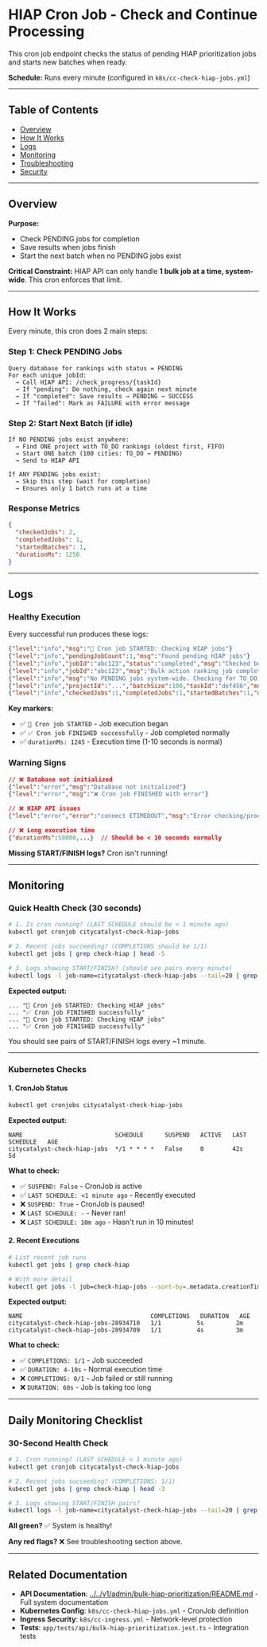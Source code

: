 # HIAP Cron Job - Check and Continue Processing

This cron job endpoint checks the status of pending HIAP prioritization jobs and starts new batches when ready.

**Schedule:** Runs every minute (configured in `k8s/cc-check-hiap-jobs.yml`)

---

## Table of Contents

- [Overview](#overview)
- [How It Works](#how-it-works)
- [Logs](#logs)
- [Monitoring](#monitoring)
- [Troubleshooting](#troubleshooting)
- [Security](#security)

---

## Overview

**Purpose:** 
- Check PENDING jobs for completion
- Save results when jobs finish
- Start the next batch when no PENDING jobs exist

**Critical Constraint:** HIAP API can only handle **1 bulk job at a time, system-wide**. This cron enforces that limit.

---

## How It Works

Every minute, this cron does 2 main steps:

### Step 1: Check PENDING Jobs
```
Query database for rankings with status = PENDING
For each unique jobId:
  → Call HIAP API: /check_progress/{taskId}
  → If "pending": Do nothing, check again next minute
  → If "completed": Save results → PENDING → SUCCESS
  → If "failed": Mark as FAILURE with error message
```

### Step 2: Start Next Batch (if idle)
```
If NO PENDING jobs exist anywhere:
  → Find ONE project with TO_DO rankings (oldest first, FIFO)
  → Start ONE batch (100 cities: TO_DO → PENDING)
  → Send to HIAP API
  
If ANY PENDING jobs exist:
  → Skip this step (wait for completion)
  → Ensures only 1 batch runs at a time
```

### Response Metrics
```json
{
  "checkedJobs": 2,
  "completedJobs": 1,
  "startedBatches": 1,
  "durationMs": 1250
}
```

---

## Logs

### Healthy Execution

Every successful run produces these logs:

```json
{"level":"info","msg":"🔄 Cron job STARTED: Checking HIAP jobs"}
{"level":"info","pendingJobCount":1,"msg":"Found pending HIAP jobs"}
{"level":"info","jobId":"abc123","status":"completed","msg":"Checked bulk job status"}
{"level":"info","jobId":"abc123","msg":"Bulk action ranking job completed successfully"}
{"level":"info","msg":"No PENDING jobs system-wide. Checking for TO_DO rankings to start next batch."}
{"level":"info","projectId":"...","batchSize":100,"taskId":"def456","msg":"Started next batch"}
{"level":"info","checkedJobs":1,"completedJobs":1,"startedBatches":1,"durationMs":1245,"msg":"✅ Cron job FINISHED successfully"}
```

**Key markers:**
- ✅ `🔄 Cron job STARTED` - Job execution began
- ✅ `✅ Cron job FINISHED successfully` - Job completed normally
- ✅ `durationMs: 1245` - Execution time (1-10 seconds is normal)

### Warning Signs

```json
// ❌ Database not initialized
{"level":"error","msg":"Database not initialized"}
{"level":"error","msg":"❌ Cron job FINISHED with error"}

// ❌ HIAP API issues
{"level":"error","error":"connect ETIMEDOUT","msg":"Error checking/processing HIAP job"}

// ❌ Long execution time
{"durationMs":58000,...}  // Should be < 10 seconds normally
```

**Missing START/FINISH logs?** Cron isn't running!

---

## Monitoring

### Quick Health Check (30 seconds)

```bash
# 1. Is cron running? (LAST SCHEDULE should be < 1 minute ago)
kubectl get cronjob citycatalyst-check-hiap-jobs

# 2. Recent jobs succeeding? (COMPLETIONS should be 1/1)
kubectl get jobs | grep check-hiap | head -5

# 3. Logs showing START/FINISH? (should see pairs every minute)
kubectl logs -l job-name=citycatalyst-check-hiap-jobs --tail=20 | grep -E "STARTED|FINISHED"
```

**Expected output:**
```
... "🔄 Cron job STARTED: Checking HIAP jobs"
... "✅ Cron job FINISHED successfully"
... "🔄 Cron job STARTED: Checking HIAP jobs"
... "✅ Cron job FINISHED successfully"
```

You should see pairs of START/FINISH logs every ~1 minute.

---

### Kubernetes Checks

#### 1. CronJob Status

```bash
kubectl get cronjobs citycatalyst-check-hiap-jobs
```

**Expected output:**
```
NAME                          SCHEDULE      SUSPEND   ACTIVE   LAST SCHEDULE   AGE
citycatalyst-check-hiap-jobs  */1 * * * *   False     0        42s             5d
```

**What to check:**
- ✅ `SUSPEND: False` - CronJob is active
- ✅ `LAST SCHEDULE: <1 minute ago` - Recently executed
- ❌ `SUSPEND: True` - CronJob is paused!
- ❌ `LAST SCHEDULE: -` - Never ran!
- ❌ `LAST SCHEDULE: 10m ago` - Hasn't run in 10 minutes!

#### 2. Recent Executions

```bash
# List recent job runs
kubectl get jobs | grep check-hiap

# With more detail
kubectl get jobs -l job=check-hiap-jobs --sort-by=.metadata.creationTimestamp | tail -10
```

**Expected output:**
```
NAME                                    COMPLETIONS   DURATION   AGE
citycatalyst-check-hiap-jobs-28934710   1/1          5s         2m
citycatalyst-check-hiap-jobs-28934709   1/1          4s         3m
```

**What to check:**
- ✅ `COMPLETIONS: 1/1` - Job succeeded
- ✅ `DURATION: 4-10s` - Normal execution time
- ❌ `COMPLETIONS: 0/1` - Job failed or still running
- ❌ `DURATION: 60s` - Job is taking too long

---

## Daily Monitoring Checklist

### 30-Second Health Check

```bash
# 1. Cron running? (LAST SCHEDULE < 1 minute ago)
kubectl get cronjob citycatalyst-check-hiap-jobs

# 2. Recent jobs succeeding? (COMPLETIONS: 1/1)
kubectl get jobs | grep check-hiap | head -3

# 3. Logs showing START/FINISH pairs?
kubectl logs -l job-name=citycatalyst-check-hiap-jobs --tail=20 | grep -E "STARTED|FINISHED"
```

**All green?** ✅ System is healthy!

**Any red flags?** ❌ See troubleshooting section above.

---

## Related Documentation

- **API Documentation**: [../../v1/admin/bulk-hiap-prioritization/README.md](../../v1/admin/bulk-hiap-prioritization/README.md) - Full system documentation
- **Kubernetes Config**: `k8s/cc-check-hiap-jobs.yml` - CronJob definition
- **Ingress Security**: `k8s/cc-ingress.yml` - Network-level protection
- **Tests**: `app/tests/api/bulk-hiap-prioritization.jest.ts` - Integration tests
